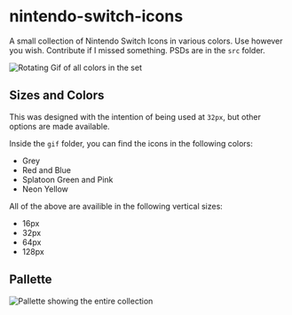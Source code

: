 # nintendo-switch-icons

A small collection of Nintendo Switch Icons in various colors. Use however you wish. Contribute if I missed something. PSDs are in the `src` folder.

![Rotating Gif of all colors in the set](https://imgur.com/ShkSJmD.gif)

## Sizes and Colors

This was designed with the intention of being used at `32px`, but other options are made available.

Inside the `gif` folder, you can find the icons in the following colors:

*   Grey
*   Red and Blue
*   Splatoon Green and Pink
*   Neon Yellow

All of the above are availible in the following vertical sizes:

*   16px
*   32px
*   64px
*   128px

## Pallette

![Pallette showing the entire collection](https://imgur.com/BAm9G82.gif)
